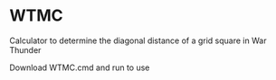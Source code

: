 # WTMC
 Calculator to determine the diagonal distance of a grid square in War Thunder


Download WTMC.cmd and run to use
